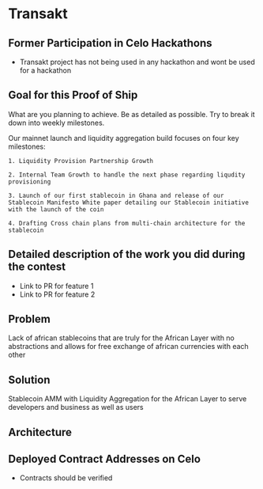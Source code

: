 # Transakt

## Former Participation in Celo Hackathons

- Transakt project has not being used in any hackathon and wont be used for a hackathon

## Goal for this Proof of Ship

What are you planning to achieve. Be as detailed as possible. Try to break it down into weekly milestones. 

Our mainnet launch and liquidity aggregation build focuses on four key milestones:

    1. Liquidity Provision Partnership Growth

    2. Internal Team Growth to handle the next phase regarding liqudity provisioning

    3. Launch of our first stablecoin in Ghana and release of our Stablecoin Manifesto White paper detailing our Stablecoin initiative with the launch of the coin 

    4. Drafting Cross chain plans from multi-chain architecture for the stablecoin



## Detailed description of the work you did during the contest

- Link to PR for feature 1
- Link to PR for feature 2

## Problem
Lack of african stablecoins that are truly for the African Layer with no abstractions and allows for free exchange of african currencies with each other 

## Solution
Stablecoin AMM with Liquidity Aggregation for the African Layer to serve developers and business as well as  users 

## Architecture





## Deployed Contract Addresses on Celo

- Contracts should be verified